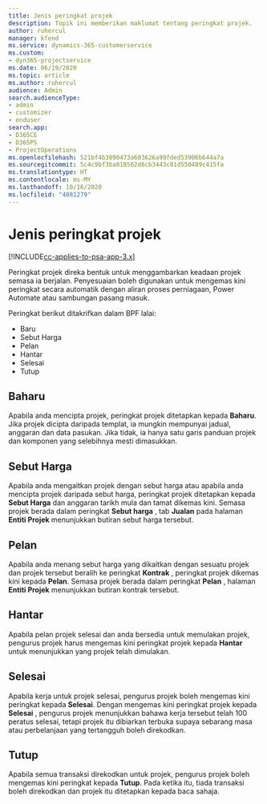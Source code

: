 ```yaml
---
title: Jenis peringkat projek
description: Topik ini memberikan maklumat tentang peringkat projek.
author: ruhercul
manager: kfend
ms.service: dynamics-365-customerservice
ms.custom:
- dyn365-projectservice
ms.date: 06/19/2020
ms.topic: article
ms.author: ruhercul
audience: Admin
search.audienceType:
- admin
- customizer
- enduser
search.app:
- D365CE
- D365PS
- ProjectOperations
ms.openlocfilehash: 521bf4b3090473a603626a99fded53906b644a7a
ms.sourcegitcommit: 5c4c9bf3ba018562d6cb3443c01d550489c415fa
ms.translationtype: HT
ms.contentlocale: ms-MY
ms.lasthandoff: 10/16/2020
ms.locfileid: "4081279"
---
```

# <a name="project-stage-types"></a>Jenis peringkat projek 

[!INCLUDE[cc-applies-to-psa-app-3.x](../includes/cc-applies-to-psa-app-3x.md)]

Peringkat projek direka bentuk untuk menggambarkan keadaan projek semasa ia berjalan. Penyesuaian boleh digunakan untuk mengemas kini peringkat secara automatik dengan aliran proses perniagaan, Power Automate atau sambungan pasang masuk.

Peringkat berikut ditakrifkan dalam BPF lalai:

- Baru
- Sebut Harga
- Pelan
- Hantar
- Selesai
- Tutup 

## <a name="new"></a>Baharu

Apabila anda mencipta projek, peringkat projek ditetapkan kepada **Baharu**. Jika projek dicipta daripada templat, ia mungkin mempunyai jadual, anggaran dan data pasukan. Jika tidak, ia hanya satu garis panduan projek dan komponen yang selebihnya mesti dimasukkan.

## <a name="quote"></a>Sebut Harga

Apabila anda mengaitkan projek dengan sebut harga atau apabila anda mencipta projek daripada sebut harga, peringkat projek ditetapkan kepada **Sebut Harga** dan anggaran tarikh mula dan tamat dikemas kini. Semasa projek berada dalam peringkat **Sebut harga** , tab **Jualan** pada halaman **Entiti Projek** menunjukkan butiran sebut harga tersebut.

## <a name="plan"></a>Pelan

Apabila anda menang sebut harga yang dikaitkan dengan sesuatu projek dan projek tersebut beralih ke peringkat **Kontrak** , peringkat projek dikemas kini kepada **Pelan**. Semasa projek berada dalam peringkat **Pelan** , halaman **Entiti Projek** menunjukkan butiran kontrak tersebut.

## <a name="deliver"></a>Hantar

Apabila pelan projek selesai dan anda bersedia untuk memulakan projek, pengurus projek harus mengemas kini peringkat projek kepada **Hantar** untuk menunjukkan yang projek telah dimulakan.

## <a name="complete"></a>Selesai 

Apabila kerja untuk projek selesai, pengurus projek boleh mengemas kini peringkat kepada **Selesai**. Dengan mengemas kini peringkat projek kepada **Selesai** , pengurus projek menunjukkan bahawa kerja tersebut telah 100 peratus selesai, tetapi projek itu dibiarkan terbuka supaya sebarang masa atau perbelanjaan yang tertangguh boleh direkodkan.

## <a name="close"></a>Tutup

Apabila semua transaksi direkodkan untuk projek, pengurus projek boleh mengemas kini peringkat kepada **Tutup**. Pada ketika itu, tiada transaksi boleh direkodkan dan projek itu ditetapkan kepada baca sahaja.
